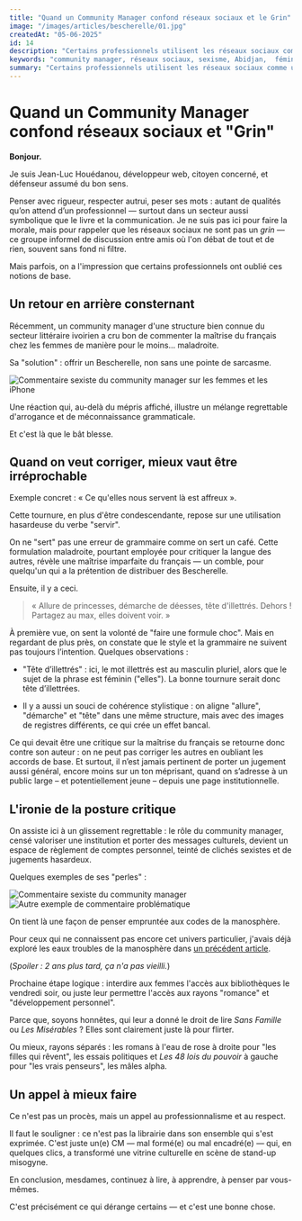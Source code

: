 ```yaml
---
title: "Quand un Community Manager confond réseaux sociaux et le Grin"
image: "/images/articles/bescherelle/01.jpg"
createdAt: "05-06-2025"
id: 14
description: "Certains professionnels utilisent les réseaux sociaux comme une tribune personnelle sans professionnalisme, au même niveau qu'un débat improvisé entre potes sur un banc de quartier. C'est le cas d'un community manager ivoirien qui a récemment fait le buzz pour ses commentaires sexistes et dégradants sur les femmes."
keywords: "community manager, réseaux sociaux, sexisme, Abidjan,  féminisme, critique sociale"
summary: "Certains professionnels utilisent les réseaux sociaux comme une tribune personnelle sans professionnalisme, au même niveau qu'un débat improvisé entre potes sur un banc de quartier. C'est le cas d'un community manager ivoirien qui a récemment fait le buzz pour ses commentaires sexistes et dégradants sur les femmes."
---
```


# Quand un Community Manager confond réseaux sociaux et "Grin"

**Bonjour.**

Je suis Jean-Luc Houédanou, développeur web, citoyen concerné, et défenseur assumé du bon sens.

Penser avec rigueur, respecter autrui, peser ses mots : autant de qualités qu’on attend d’un professionnel — surtout dans un secteur aussi symbolique que le livre et la communication. Je ne suis pas ici pour faire la morale, mais pour rappeler que les réseaux sociaux ne sont pas un *grin* — ce groupe informel de discussion entre amis où l'on débat de tout et de rien, souvent sans fond ni filtre.

Mais parfois, on a l'impression que certains professionnels ont oublié ces notions de base.

## Un retour en arrière consternant

Récemment, un community manager d'une structure bien connue du secteur littéraire ivoirien a cru bon de commenter la maîtrise du français chez les femmes de manière pour le moins... maladroite.

Sa "solution" : offrir un Bescherelle, non sans une pointe de sarcasme.

![Commentaire sexiste du community manager sur les femmes et les iPhone](/images/articles/bescherelle/01.jpg)

Une réaction qui, au-delà du mépris affiché, illustre un mélange regrettable d'arrogance et de méconnaissance grammaticale.

Et c'est là que le bât blesse.

## Quand on veut corriger, mieux vaut être irréprochable

Exemple concret : « Ce qu'elles nous servent là est affreux ».

Cette tournure, en plus d'être condescendante, repose sur une utilisation hasardeuse du verbe "servir".

On ne "sert" pas une erreur de grammaire comme on sert un café. Cette formulation maladroite, pourtant employée pour critiquer la langue des autres, révèle une maîtrise imparfaite du français — un comble, pour quelqu'un qui a la prétention de distribuer des Bescherelle.

Ensuite, il y a ceci.

> « Allure de princesses, démarche de déesses, tête d'illettrés. Dehors ! Partagez au max, elles doivent voir. »

À première vue, on sent la volonté de "faire une formule choc". Mais en regardant de plus près, on constate que le style et la grammaire ne suivent pas toujours l’intention. 
Quelques observations :


- "Tête d’illettrés" : ici, le mot illettrés est au masculin pluriel, alors que le sujet de la phrase est féminin ("elles"). La bonne tournure serait donc tête d’illettrées.

- Il y a aussi un souci de cohérence stylistique : on aligne "allure", "démarche" et "tête" dans une même structure, mais avec des images de registres différents, ce qui crée un effet bancal.


Ce qui devait être une critique sur la maîtrise du français se retourne donc contre son auteur : on ne peut pas corriger les autres en oubliant les accords de base. Et surtout, il n’est jamais pertinent de porter un jugement aussi général, encore moins sur un ton méprisant, quand on s’adresse à un public large – et potentiellement jeune – depuis une page institutionnelle.


## L'ironie de la posture critique

On assiste ici à un glissement regrettable : le rôle du community manager, censé valoriser une institution et porter des messages culturels, devient un espace de règlement de comptes personnel, teinté de clichés sexistes et de jugements hasardeux.

Quelques exemples de ses "perles" :

![Commentaire sexiste du community manager](/images/articles/bescherelle/03.jpg)  
![Autre exemple de commentaire problématique](/images/articles/bescherelle/04.jpg)

On tient là une façon de penser empruntée aux codes de la manosphère. 

Pour ceux qui ne connaissent pas encore cet univers particulier, j'avais déjà exploré les eaux troubles de la manosphère dans [un précédent article](https://jeanluchouedanou.blogspot.com/2023/04/ma-plongee-dans-les-eaux-troubles-de-la.html). 

(*Spoiler : 2 ans plus tard, ça n'a pas vieilli.*)

Prochaine étape logique : interdire aux femmes l'accès aux bibliothèques le vendredi soir, ou juste leur permettre l'accès aux rayons "romance" et "développement personnel".  

Parce que, soyons honnêtes, qui leur a donné le droit de lire *Sans Famille* ou *Les Misérables* ? Elles sont clairement juste là pour flirter.

Ou mieux, rayons séparés : les romans à l'eau de rose à droite pour "les filles qui rêvent", les essais politiques et *Les 48 lois du pouvoir* à gauche pour "les vrais penseurs", les mâles alpha.

## Un appel à mieux faire

Ce n'est pas un procès, mais un appel au professionnalisme et au respect.

Il faut le souligner : ce n'est pas la librairie dans son ensemble qui s'est exprimée. C'est juste un(e) CM — mal formé(e) ou mal encadré(e) — qui, en quelques clics, a transformé une vitrine culturelle en scène de stand-up misogyne.

En conclusion, mesdames, continuez à lire, à apprendre, à penser par vous-mêmes.

C'est précisément ce qui dérange certains — et c'est une bonne chose.

